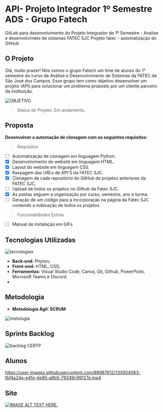 # API- Projeto Integrador 1º Semestre ADS - Grupo Fatech 
GitLab para desenvolvimento do Projeto Integrador do 1º Semestre - Analise e desenvolvimeto de sistemas FATEC SJC
Projeto fatec - automatização do GitHub
## O Projeto
Olá, muito prazer! Nós somos o grupo Fatech um time de alunos do 1° semestre do curso de Análise e Desenvolvimento de Sistemas da FATEC de São José dos Campos. Esse grupo tem como objetivo desenvolver um projeto (API) para solucionar um problema proposto por um cliente parceiro da instituição.

![OBJETIVO](https://user-images.githubusercontent.com/89141910/133865425-8d18f61f-58ca-47b7-aa87-578c0a00e168.png)
> Status do Projeto: Em andamento.
## Proposta
**Desenvolver a automação de clonagem com os seguintes requisitos:**
> Requisitos
- [ ] Automatização de clonagem em linguagem Python.
- [x] Desenvolvimento do website em linguagem HTML.
- [x] Layout do website em linguagem CSS. 
- [x] Raspagem das URLs de API'S da FATEC SJC.
- [x] Clonagem de cada repositório do GitHub de projetos anteriores da FATEC SJC.
- [ ] Upload de todos os projetos no Github da Fatec SJC.
- [x] As pastas seguem a organização por curso, semestre, ano e turma.
- [ ] Geração de um código para a incorporação na página da Fatec SJC contendo a indexação de todos os projetos.
> Funcionalidades Extras
- [ ] Manual de instalação em GIFs
## Tecnologias Utilizadas
![tecnologias](https://user-images.githubusercontent.com/89141910/133864608-e49ee177-edb7-4986-bee2-7162a4383233.png)
- **Back-end:** Phyton;
- **Front-end:** HTML, CSS;
- **Ferramentas:** Visual Studio Code, Canva, Git, Github, PowerPoint, Microsoft Teams e Discord.
- 
## Metodologia
<ul> <li> <strong>Metodologia Ágil: SCRUM </strong> </li> </ul>

![metologia](https://user-images.githubusercontent.com/67170978/133004767-aeb05f5d-60ed-49c3-b245-b28ea33755fa.png)

## Sprints Backlog
![backlog CERTP](https://user-images.githubusercontent.com/89141910/133865051-86adfe97-d593-4bc7-848a-b0e5626a2921.png)

## Alunos
https://user-images.githubusercontent.com/88987612/133004063-fbf4a24e-e4fe-4e90-a6b5-79249c99127e.mp4
## Site
[![IMAGE ALT TEXT HERE](http://img.youtube.com/vi/Za4CrqMQb38/0.jpg).](http://www.youtube.com/watch?v=Za4CrqMQb38)
